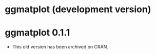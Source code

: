 # ggmatplot (development version)

# ggmatplot 0.1.1

* This old version has been archived on CRAN.
